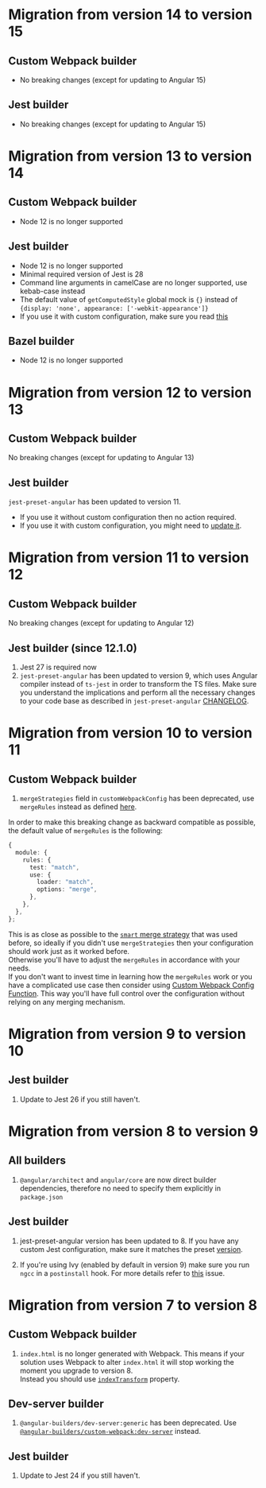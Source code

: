 # Migration from version 14 to version 15

## Custom Webpack builder

- No breaking changes (except for updating to Angular 15)

## Jest builder

- No breaking changes (except for updating to Angular 15)

# Migration from version 13 to version 14

## Custom Webpack builder

- Node 12 is no longer supported

## Jest builder

- Node 12 is no longer supported
- Minimal required version of Jest is 28
- Command line arguments in camelCase are no longer supported, use kebab-case instead
- The default value of `getComputedStyle` global mock is `{}` instead of `{display: 'none', appearance: ['-webkit-appearance']}`
- If you use it with custom configuration, make sure you read [this](https://github.com/thymikee/jest-preset-angular/blob/main/CHANGELOG.md#breaking-changes)

## Bazel builder

- Node 12 is no longer supported

# Migration from version 12 to version 13

## Custom Webpack builder

No breaking changes (except for updating to Angular 13)

## Jest builder

`jest-preset-angular` has been updated to version 11.

- If you use it without custom configuration then no action required.
- If you use it with custom configuration, you might need to [update it](https://thymikee.github.io/jest-preset-angular/docs/next/guides/angular-13+/).

# Migration from version 11 to version 12

## Custom Webpack builder

No breaking changes (except for updating to Angular 12)

## Jest builder (since 12.1.0)

1. Jest 27 is required now
2. `jest-preset-angular` has been updated to version 9, which uses Angular compiler instead of `ts-jest` in order to transform the TS files. Make sure you understand the implications and perform all the necessary changes to your code base as described in `jest-preset-angular` [CHANGELOG](https://github.com/thymikee/jest-preset-angular/blob/master/CHANGELOG.md).

# Migration from version 10 to version 11

## Custom Webpack builder

1. `mergeStrategies` field in `customWebpackConfig` has been deprecated, use `mergeRules` instead as defined [here](https://github.com/survivejs/webpack-merge#mergewithrules).

In order to make this breaking change as backward compatible as possible, the default value of `mergeRules` is the following:

```ts
{
  module: {
    rules: {
      test: "match",
      use: {
        loader: "match",
        options: "merge",
      },
    },
  },
};
```

This is as close as possible to the [`smart` merge strategy](https://github.com/survivejs/webpack-merge/tree/v4.2.2#smart-merging) that was used before, so ideally if you didn't use `mergeStrategies` then your configuration should work just as it worked before.  
Otherwise you'll have to adjust the `mergeRules` in accordance with your needs.  
If you don't want to invest time in learning how the `mergeRules` work or you have a complicated use case then consider using [Custom Webpack Config Function](./packages/custom-webpack#custom-webpack-config-function). This way you'll have full control over the configuration without relying on any merging mechanism.

# Migration from version 9 to version 10

## Jest builder

1. Update to Jest 26 if you still haven't.

# Migration from version 8 to version 9

## All builders

1. `@angular/architect` and `angular/core` are now direct builder dependencies, therefore no need to specify them explicitly in `package.json`

## Jest builder

1. jest-preset-angular version has been updated to 8. If you have any custom Jest configuration, make sure it matches the preset [version](https://github.com/thymikee/jest-preset-angular/releases/tag/v8.0.0).

2. If you're using Ivy (enabled by default in version 9) make sure you run `ngcc` in a `postinstall` hook. For more details refer to [this](https://github.com/just-jeb/angular-builders/issues/679#issuecomment-587525674) issue.

# Migration from version 7 to version 8

## Custom Webpack builder

1. `index.html` is no longer generated with Webpack. This means if your solution uses Webpack to alter `index.html` it will stop working the moment you upgrade to version 8.  
   Instead you should use [`indexTransform`](https://github.com/just-jeb/angular-builders/blob/master/packages/custom-webpack/README.md#index-transform) property.

## Dev-server builder

1. `@angular-builders/dev-server:generic` has been deprecated. Use [`@angular-builders/custom-webpack:dev-server`](https://github.com/just-jeb/angular-builders/tree/master/packages/custom-webpack#Custom-webpack-dev-server) instead.

## Jest builder

1. Update to Jest 24 if you still haven't.
